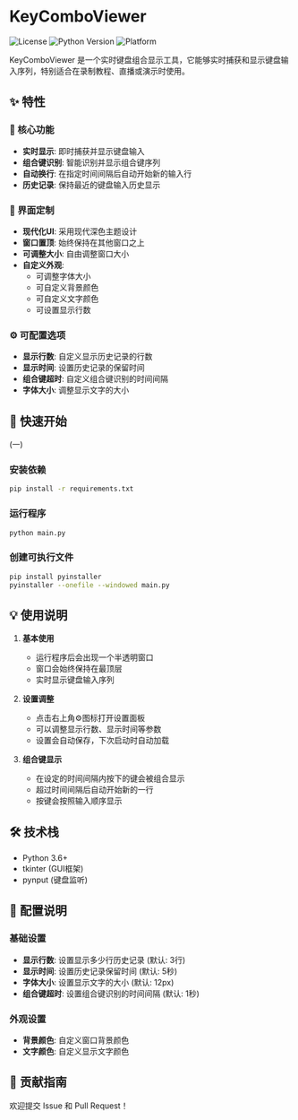 # KeyComboViewer

![License](https://img.shields.io/badge/license-MIT-blue.svg)
![Python Version](https://img.shields.io/badge/python-3.6%2B-blue)
![Platform](https://img.shields.io/badge/platform-Windows%20%7C%20macOS%20%7C%20Linux-lightgrey)

KeyComboViewer 是一个实时键盘组合显示工具，它能够实时捕获和显示键盘输入序列，特别适合在录制教程、直播或演示时使用。

## ✨ 特性

### 🎯 核心功能
- **实时显示**: 即时捕获并显示键盘输入
- **组合键识别**: 智能识别并显示组合键序列
- **自动换行**: 在指定时间间隔后自动开始新的输入行
- **历史记录**: 保持最近的键盘输入历史显示

### 🎨 界面定制
- **现代化UI**: 采用现代深色主题设计
- **窗口置顶**: 始终保持在其他窗口之上
- **可调整大小**: 自由调整窗口大小
- **自定义外观**: 
  - 可调整字体大小
  - 可自定义背景颜色
  - 可自定义文字颜色
  - 可设置显示行数

### ⚙️ 可配置选项
- **显示行数**: 自定义显示历史记录的行数
- **显示时间**: 设置历史记录的保留时间
- **组合键超时**: 自定义组合键识别的时间间隔
- **字体大小**: 调整显示文字的大小

## 🚀 快速开始
(一) 

### 安装依赖
```bash
pip install -r requirements.txt
```

### 运行程序
```bash
python main.py
```

### 创建可执行文件
```bash
pip install pyinstaller
pyinstaller --onefile --windowed main.py
```


## 💡 使用说明

1. **基本使用**
   - 运行程序后会出现一个半透明窗口
   - 窗口会始终保持在最顶层
   - 实时显示键盘输入序列

2. **设置调整**
   - 点击右上角⚙图标打开设置面板
   - 可以调整显示行数、显示时间等参数
   - 设置会自动保存，下次启动时自动加载

3. **组合键显示**
   - 在设定的时间间隔内按下的键会被组合显示
   - 超过时间间隔后自动开始新的一行
   - 按键会按照输入顺序显示

## 🛠️ 技术栈

- Python 3.6+
- tkinter (GUI框架)
- pynput (键盘监听)

## 📝 配置说明

### 基础设置
- **显示行数**: 设置显示多少行历史记录 (默认: 3行)
- **显示时间**: 设置历史记录保留时间 (默认: 5秒)
- **字体大小**: 设置显示文字的大小 (默认: 12px)
- **组合键超时**: 设置组合键识别的时间间隔 (默认: 1秒)

### 外观设置
- **背景颜色**: 自定义窗口背景颜色
- **文字颜色**: 自定义显示文字颜色

## 🤝 贡献指南

欢迎提交 Issue 和 Pull Request！

